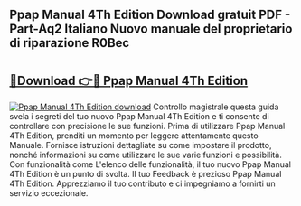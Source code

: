 ## Ppap Manual 4Th Edition Download gratuit PDF - Part-Aq2 Italiano Nuovo manuale del proprietario di riparazione R0Bec

# <h2><a href="http://dfbuwds.blite.top/?on=Ppap+Manual+4Th+Edition">🔗Download 👉🔴 Ppap Manual 4Th Edition</a></h2>

[![Ppap Manual 4Th Edition download](https://i.imgur.com/lujVjoI.png)](http://dfbuwds.blite.top/?on=Ppap+Manual+4Th+Edition)
Controllo magistrale questa guida svela i segreti del tuo nuovo Ppap Manual 4Th Edition e ti consente di controllare con precisione le sue funzioni. Prima di utilizzare Ppap Manual 4Th Edition, prenditi un momento per leggere attentamente questo Manuale. Fornisce istruzioni dettagliate su come impostare il prodotto, nonché informazioni su come utilizzare le sue varie funzioni e possibilità. Con funzionalità come L'elenco delle funzionalità, il tuo nuovo Ppap Manual 4Th Edition è un punto di svolta. Il tuo Feedback è prezioso Ppap Manual 4Th Edition. Apprezziamo il tuo contributo e ci impegniamo a fornirti un servizio eccezionale.
